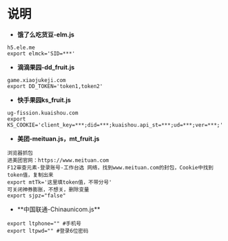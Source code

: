 # 说明
- **饿了么吃货豆-elm.js**
```
h5.ele.me
export elmck='SID=***'
```
- **滴滴果园-dd_fruit.js**
```
game.xiaojukeji.com
export DD_TOKEN='token1,token2'
```
- **快手果园ks_fruit.js**
```
ug-fission.kuaishou.com
export KS_COOKIE='client_key=***;did=***;kuaishou.api_st=***;ud=***;ver=***;'
```
- **美团-meituan.js，mt_fruit.js**
```
浏览器抓包
进美团官网：https://www.meituan.com
F12审查元素-登录账号-工作台选 网络，找到www.meituan.com的封包，Cookie中找到token值，复制出来
export mtTk='这里填token值，不带分号'
可关闭神券膨胀，不想关，删除变量
export sjpz="false"
```
- <summary>**中国联通-Chinaunicom.js**</summary>
```
export ltphone="" #手机号
export ltpwd="" #登录6位密码
```